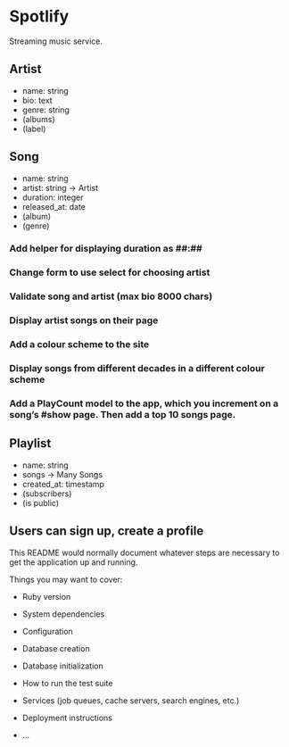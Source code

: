 # Spotlify

Streaming music service.

## Artist
- name: string
- bio: text
- genre: string
- (albums)
- (label)

## Song
- name: string
- artist: string -> Artist
- duration: integer
- released_at: date
- (album)
- (genre)

### Add helper for displaying duration as ##:##
### Change form to use select for choosing artist
### Validate song and artist (max bio 8000 chars)
### Display artist songs on their page


### Add a colour scheme to the site
### Display songs from different decades in a different colour scheme
### Add a PlayCount model to the app, which you increment on a song’s #show page. Then add a top 10 songs page.


## Playlist
- name: string
- songs -> Many Songs
- created_at: timestamp
- (subscribers)
- (is public)

## Users can sign up, create a profile



This README would normally document whatever steps are necessary to get the
application up and running.

Things you may want to cover:

* Ruby version

* System dependencies

* Configuration

* Database creation

* Database initialization

* How to run the test suite

* Services (job queues, cache servers, search engines, etc.)

* Deployment instructions

* ...
